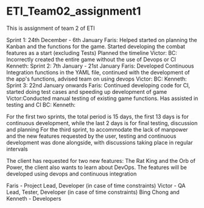 # ETI_Team02_assignment1
This is assignment of team 2 of ETI

Sprint 1: 24th December - 6th January
Faris: Helped started on planning the Kanban and the functions for the game. Started developing the combat features as a start (excluding Tests) Planned the timeline
Victor:
BC: Incorrectly created the entire game without the use of Devops or CI
Kenneth:
Sprint 2: 7th January - 21st January
Faris: Developed Continuous Integration functions in the YAML file, continued with the development of the app's functions, advised team on using devops
Victor:
BC:
Kenneth:
Sprint 3: 22nd January onwards
Faris: Continued developing code for CI, started doing test cases and speeding up development of game
Victor:Conducted manual testing of existing game functions. Has assisted in testing and CI
BC:
Kenneth:

For the first two sprints, the total period is 15 days, the first 13 days is for continuous development, while the last 2 days is for final testing, discussion and planning
For the third sprint, to accommodate the lack of manpower and the new features requested by the user, testing and continuous development was done alongside, with discussions taking place in regular intervals 



The client has requested for two new features: The Rat King and the Orb of Power, the client also wants to learn about DevOps. The features will be developed using devops and continuous integration

Faris - Project Lead, Developer (in case of time constraints)
Victor - QA Lead, Tester, Developer (in case of time constraints)
Bing Chong and Kenneth - Developers


